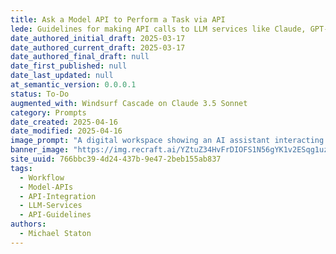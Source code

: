 ```yaml
---
title: Ask a Model API to Perform a Task via API
lede: Guidelines for making API calls to LLM services like Claude, GPT-4, and Groq
date_authored_initial_draft: 2025-03-17
date_authored_current_draft: 2025-03-17
date_authored_final_draft: null
date_first_published: null
date_last_updated: null
at_semantic_version: 0.0.0.1
status: To-Do
augmented_with: Windsurf Cascade on Claude 3.5 Sonnet
category: Prompts
date_created: 2025-04-16
date_modified: 2025-04-16
image_prompt: "A digital workspace showing an AI assistant interacting with multiple model APIs, sending and receiving data. Visuals include floating API icons, code snippets, and a glowing neural network, symbolizing seamless integration and intelligent automation."
banner_image: "https://img.recraft.ai/YZtuZ34HvFrDIOFS1N56gYK1v2ESqg1uzTA14EMdY1U/rs:fit:1024:1820:0/raw:1/plain/abs://external/images/df3e789b-adf1-4ef2-b00d-6e8bd1fee6a0"
site_uuid: 766bbc39-4d24-437b-9e47-2beb155ab837
tags:
  - Workflow
  - Model-APIs
  - API-Integration
  - LLM-Services
  - API-Guidelines
authors:
  - Michael Staton
---
```


